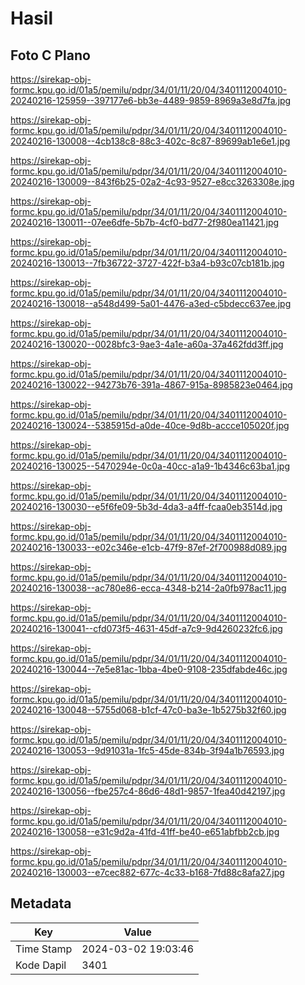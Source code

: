 # Hasil

## Foto C Plano

https://sirekap-obj-formc.kpu.go.id/01a5/pemilu/pdpr/34/01/11/20/04/3401112004010-20240216-125959--397177e6-bb3e-4489-9859-8969a3e8d7fa.jpg

https://sirekap-obj-formc.kpu.go.id/01a5/pemilu/pdpr/34/01/11/20/04/3401112004010-20240216-130008--4cb138c8-88c3-402c-8c87-89699ab1e6e1.jpg

https://sirekap-obj-formc.kpu.go.id/01a5/pemilu/pdpr/34/01/11/20/04/3401112004010-20240216-130009--843f6b25-02a2-4c93-9527-e8cc3263308e.jpg

https://sirekap-obj-formc.kpu.go.id/01a5/pemilu/pdpr/34/01/11/20/04/3401112004010-20240216-130011--07ee6dfe-5b7b-4cf0-bd77-2f980ea11421.jpg

https://sirekap-obj-formc.kpu.go.id/01a5/pemilu/pdpr/34/01/11/20/04/3401112004010-20240216-130013--7fb36722-3727-422f-b3a4-b93c07cb181b.jpg

https://sirekap-obj-formc.kpu.go.id/01a5/pemilu/pdpr/34/01/11/20/04/3401112004010-20240216-130018--a548d499-5a01-4476-a3ed-c5bdecc637ee.jpg

https://sirekap-obj-formc.kpu.go.id/01a5/pemilu/pdpr/34/01/11/20/04/3401112004010-20240216-130020--0028bfc3-9ae3-4a1e-a60a-37a462fdd3ff.jpg

https://sirekap-obj-formc.kpu.go.id/01a5/pemilu/pdpr/34/01/11/20/04/3401112004010-20240216-130022--94273b76-391a-4867-915a-8985823e0464.jpg

https://sirekap-obj-formc.kpu.go.id/01a5/pemilu/pdpr/34/01/11/20/04/3401112004010-20240216-130024--5385915d-a0de-40ce-9d8b-accce105020f.jpg

https://sirekap-obj-formc.kpu.go.id/01a5/pemilu/pdpr/34/01/11/20/04/3401112004010-20240216-130025--5470294e-0c0a-40cc-a1a9-1b4346c63ba1.jpg

https://sirekap-obj-formc.kpu.go.id/01a5/pemilu/pdpr/34/01/11/20/04/3401112004010-20240216-130030--e5f6fe09-5b3d-4da3-a4ff-fcaa0eb3514d.jpg

https://sirekap-obj-formc.kpu.go.id/01a5/pemilu/pdpr/34/01/11/20/04/3401112004010-20240216-130033--e02c346e-e1cb-47f9-87ef-2f700988d089.jpg

https://sirekap-obj-formc.kpu.go.id/01a5/pemilu/pdpr/34/01/11/20/04/3401112004010-20240216-130038--ac780e86-ecca-4348-b214-2a0fb978ac11.jpg

https://sirekap-obj-formc.kpu.go.id/01a5/pemilu/pdpr/34/01/11/20/04/3401112004010-20240216-130041--cfd073f5-4631-45df-a7c9-9d4260232fc6.jpg

https://sirekap-obj-formc.kpu.go.id/01a5/pemilu/pdpr/34/01/11/20/04/3401112004010-20240216-130044--7e5e81ac-1bba-4be0-9108-235dfabde46c.jpg

https://sirekap-obj-formc.kpu.go.id/01a5/pemilu/pdpr/34/01/11/20/04/3401112004010-20240216-130048--5755d068-b1cf-47c0-ba3e-1b5275b32f60.jpg

https://sirekap-obj-formc.kpu.go.id/01a5/pemilu/pdpr/34/01/11/20/04/3401112004010-20240216-130053--9d91031a-1fc5-45de-834b-3f94a1b76593.jpg

https://sirekap-obj-formc.kpu.go.id/01a5/pemilu/pdpr/34/01/11/20/04/3401112004010-20240216-130056--fbe257c4-86d6-48d1-9857-1fea40d42197.jpg

https://sirekap-obj-formc.kpu.go.id/01a5/pemilu/pdpr/34/01/11/20/04/3401112004010-20240216-130058--e31c9d2a-41fd-41ff-be40-e651abfbb2cb.jpg

https://sirekap-obj-formc.kpu.go.id/01a5/pemilu/pdpr/34/01/11/20/04/3401112004010-20240216-130003--e7cec882-677c-4c33-b168-7fd88c8afa27.jpg


## Metadata

| Key        | Value               |
| ---------- | ------------------- |
| Time Stamp | 2024-03-02 19:03:46 |
| Kode Dapil | 3401                |



